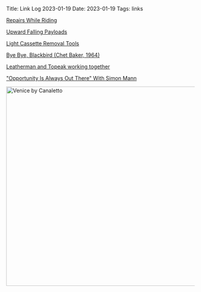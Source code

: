 Title: Link Log 2023-01-19
Date: 2023-01-19
Tags: links

[Repairs While Riding](http://pardo.net/bike/pic/fail-003/000.html)

[Upward Falling Payloads](https://www.darpa.mil/program/upward-falling-payloads)

[Light Cassette Removal Tools](http://pardo.net/bike/pic/fail-029/index.html)

[Bye Bye, Blackbird (Chet Baker, 1964)](https://www.youtube.com/watch?v=C6XaTLDHAN0)

[Leatherman and Topeak working together](https://imgur.io/a/KiAGE)

["Opportunity Is Always Out There" With Simon Mann](https://www.palladiummag.com/2023/01/18/opportunity-is-always-out-there-with-simon-mann/)

<a href="https://www.flickr.com/photos/pigmonkey/52638135410/in/dateposted/" title="Venice by Canaletto"><img src="https://live.staticflickr.com/65535/52638135410_afba01e547_c.jpg" width="800" height="533" alt="Venice by Canaletto"></a>
